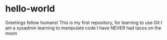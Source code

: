 # hello-world
Greetings fellow humans!
This is my first repository, for learning to use Git
I am a sysadmin learning to manipulate code
I have NEVER had tacos on the moon
